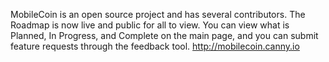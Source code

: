 MobileCoin is an open source project and has several contributors. The Roadmap is now live and public for all to view. You can view what is Planned, In Progress, and Complete on the main page, and you can submit feature requests through the feedback tool. 
http://mobilecoin.canny.io
